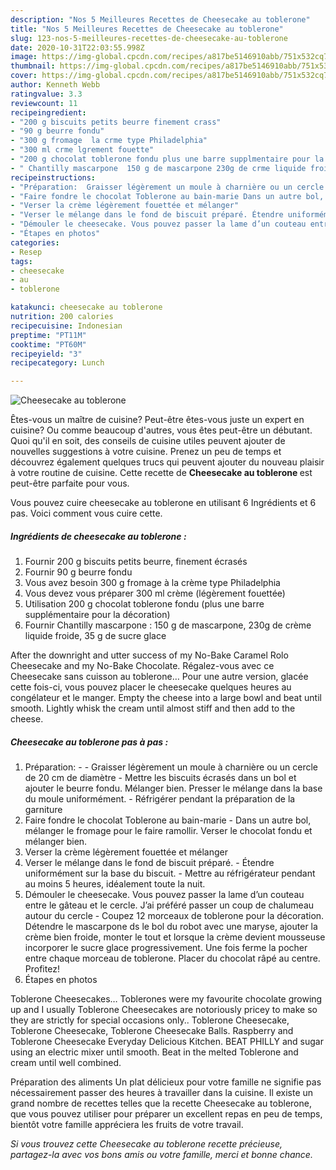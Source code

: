 ```yaml
---
description: "Nos 5 Meilleures Recettes de Cheesecake au toblerone"
title: "Nos 5 Meilleures Recettes de Cheesecake au toblerone"
slug: 123-nos-5-meilleures-recettes-de-cheesecake-au-toblerone
date: 2020-10-31T22:03:55.998Z
image: https://img-global.cpcdn.com/recipes/a817be5146910abb/751x532cq70/cheesecake-au-toblerone-photo-principale-de-la-recette.jpg
thumbnail: https://img-global.cpcdn.com/recipes/a817be5146910abb/751x532cq70/cheesecake-au-toblerone-photo-principale-de-la-recette.jpg
cover: https://img-global.cpcdn.com/recipes/a817be5146910abb/751x532cq70/cheesecake-au-toblerone-photo-principale-de-la-recette.jpg
author: Kenneth Webb
ratingvalue: 3.3
reviewcount: 11
recipeingredient:
- "200 g biscuits petits beurre finement crass"
- "90 g beurre fondu"
- "300 g fromage  la crme type Philadelphia"
- "300 ml crme lgrement fouette"
- "200 g chocolat toblerone fondu plus une barre supplmentaire pour la dcoration"
- " Chantilly mascarpone  150 g de mascarpone 230g de crme liquide froide 35 g de sucre glace"
recipeinstructions:
- "Préparation:  Graisser légèrement un moule à charnière ou un cercle de 20 cm de diamètre Mettre les biscuits écrasés dans un bol et ajouter le beurre fondu. Mélanger bien. Presser le mélange dans la base du moule uniformément. Réfrigérer pendant la préparation de la garniture"
- "Faire fondre le chocolat Toblerone au bain-marie Dans un autre bol, mélanger le fromage pour le faire ramollir. Verser le chocolat fondu et mélanger bien."
- "Verser la crème légèrement fouettée et mélanger"
- "Verser le mélange dans le fond de biscuit préparé. Étendre uniformément sur la base du biscuit. Mettre au réfrigérateur pendant au moins 5 heures, idéalement toute la nuit."
- "Démouler le cheesecake. Vous pouvez passer la lame d’un couteau entre le gâteau et le cercle. J’ai préféré passer un coup de chalumeau autour du cercle Coupez 12 morceaux de toblerone pour la décoration. Détendre le mascarpone ds le bol du robot avec une maryse, ajouter la crème bien froide, monter le tout et lorsque la crème devient mousseuse incorporer le sucre glace progressivement. Une fois ferme la pocher entre chaque morceau de toblerone. Placer du chocolat râpé au centre. Profitez!"
- "Étapes en photos"
categories:
- Resep
tags:
- cheesecake
- au
- toblerone

katakunci: cheesecake au toblerone 
nutrition: 200 calories
recipecuisine: Indonesian
preptime: "PT11M"
cooktime: "PT60M"
recipeyield: "3"
recipecategory: Lunch

---
```



![Cheesecake au toblerone](https://img-global.cpcdn.com/recipes/a817be5146910abb/751x532cq70/cheesecake-au-toblerone-photo-principale-de-la-recette.jpg)

Êtes-vous un maître de cuisine? Peut-être êtes-vous juste un expert en cuisine? Ou comme beaucoup d'autres, vous êtes peut-être un débutant. Quoi qu'il en soit, des conseils de cuisine utiles peuvent ajouter de nouvelles suggestions à votre cuisine. Prenez un peu de temps et découvrez également quelques trucs qui peuvent ajouter du nouveau plaisir à votre routine de cuisine. Cette recette de <strong> Cheesecake au toblerone </strong> est peut-être parfaite pour vous.

<!--inarticleads1-->

Vous pouvez cuire cheesecake au toblerone en utilisant 6 Ingrédients et 6 pas. Voici comment vous cuire cette.

##### Ingrédients de cheesecake au toblerone :

1. Fournir 200 g biscuits petits beurre, finement écrasés
1. Fournir 90 g beurre fondu
1. Vous avez besoin 300 g fromage à la crème type Philadelphia
1. Vous devez vous préparer 300 ml crème (légèrement fouettée)
1. Utilisation 200 g chocolat toblerone fondu (plus une barre supplémentaire pour la décoration)
1. Fournir  Chantilly mascarpone : 150 g de mascarpone, 230g de crème liquide froide, 35 g de sucre glace


After the downright and utter success of my No-Bake Caramel Rolo Cheesecake and my No-Bake Chocolate. Régalez-vous avec ce Cheesecake sans cuisson au toblerone… Pour une autre version, glacée cette fois-ci, vous pouvez placer le cheesecake quelques heures au congélateur et le manger. Empty the cheese into a large bowl and beat until smooth. Lightly whisk the cream until almost stiff and then add to the cheese. 

<!--inarticleads2-->

##### Cheesecake au toblerone pas à pas :

1. Préparation: -  - Graisser légèrement un moule à charnière ou un cercle de 20 cm de diamètre - Mettre les biscuits écrasés dans un bol et ajouter le beurre fondu. Mélanger bien. Presser le mélange dans la base du moule uniformément. - Réfrigérer pendant la préparation de la garniture
1. Faire fondre le chocolat Toblerone au bain-marie - Dans un autre bol, mélanger le fromage pour le faire ramollir. Verser le chocolat fondu et mélanger bien.
1. Verser la crème légèrement fouettée et mélanger
1. Verser le mélange dans le fond de biscuit préparé. - Étendre uniformément sur la base du biscuit. - Mettre au réfrigérateur pendant au moins 5 heures, idéalement toute la nuit.
1. Démouler le cheesecake. Vous pouvez passer la lame d’un couteau entre le gâteau et le cercle. J’ai préféré passer un coup de chalumeau autour du cercle - Coupez 12 morceaux de toblerone pour la décoration. Détendre le mascarpone ds le bol du robot avec une maryse, ajouter la crème bien froide, monter le tout et lorsque la crème devient mousseuse incorporer le sucre glace progressivement. Une fois ferme la pocher entre chaque morceau de toblerone. Placer du chocolat râpé au centre. Profitez!
1. Étapes en photos


Toblerone Cheesecakes… Toblerones were my favourite chocolate growing up and I usually Toblerone Cheesecakes are notoriously pricey to make so they are strictly for special occasions only.. Toblerone Cheesecake, Toblerone Cheesecake, Toblerone Cheesecake Balls. Raspberry and Toblerone Cheesecake Everyday Delicious Kitchen. BEAT PHILLY and sugar using an electric mixer until smooth. Beat in the melted Toblerone and cream until well combined. 

<!--inarticleads1-->

<p>
Préparation des aliments Un plat délicieux pour votre famille ne signifie pas nécessairement passer des heures à travailler dans la cuisine. Il existe un grand nombre de recettes telles que la recette Cheesecake au toblerone, que vous pouvez utiliser pour préparer un excellent repas en peu de temps, bientôt votre famille appréciera les fruits de votre travail.
</p>

<p>
<i>Si vous trouvez cette Cheesecake au toblerone recette précieuse, partagez-la avec vos bons amis ou votre famille, merci et bonne chance.</i>
</p>
